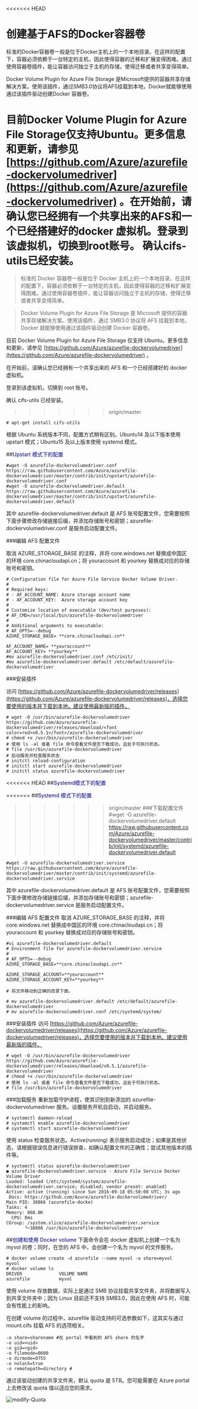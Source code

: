 <<<<<<< HEAD
# 创建基于AFS的Docker容器卷

标准的Docker容器卷一般是位于Docker主机上的一个本地目录。在这样的配置下，容器必须依赖于一台特定的主机，因此使得容器的迁移和扩展变得困难。通过使用容器卷插件，能让容器访问独立于主机的存储，使得迁移或者共享变得简单。

Docker Volume Plugin for Azure File Storage 是Microsoft提供的容器共享存储解决方案。使用该插件，通过SMB3.0协议将AFS挂载到本地，Docker就能够使用通过该插件驱动创建Docker 容器卷。

目前Docker Volume Plugin for Azure File Storage仅支持Ubuntu。更多信息和更新，请参见 [https://github.com/Azure/azurefile-dockervolumedriver](https://github.com/Azure/azurefile-dockervolumedriver) 。在开始前，请确认您已经拥有一个共享出来的AFS和一个已经搭建好的docker 虚拟机。登录到该虚拟机，切换到root账号。
确认cifs-utils已经安装。
=======
>标准的 Docker 容器卷一般是位于 Docker 主机上的一个本地目录。在这样的配置下，容器必须依赖于一台特定的主机，因此使得容器的迁移和扩展变得困难。通过使用容器卷插件，能让容器访问独立于主机的存储，使得迁移或者共享变得简单。

>Docker Volume Plugin for Azure File Storage 是 Microsoft 提供的容器共享存储解决方案。使用该插件，通过 SMB3.0 协议将 AFS 挂载到本地，Docker 就能够使用通过该插件驱动创建 Docker 容器卷。

目前 Docker Volume Plugin for Azure File Storage 仅支持 Ubuntu。更多信息和更新，请参见 [https://github.com/Azure/azurefile-dockervolumedriver](https://github.com/Azure/azurefile-dockervolumedriver) 。

在开始前，请确认您已经拥有一个共享出来的 AFS 和一个已经搭建好的 docker 虚拟机。

登录到该虚拟机，切换到 root 账号。

确认 cifs-utils 已经安装。
>>>>>>> origin/master

	# apt-get install cifs-utils

根据 Ubuntu 系统版本不同，配置方式稍有区别。Ubuntu14 及以下版本使用 upstart 模式；Ubuntu15 及以上版本使用 systemd 模式。

##<font color=darkblue>Upstart 模式下的配置</font>
	
	#wget -O azurefile-dockervolumedriver.conf https://raw.githubusercontent.com/Azure/azurefile-dockervolumedriver/master/contrib/init/upstart/azurefile-dockervolumedriver.conf
	#wget -O azurefile-dockervolumedriver.default https://raw.githubusercontent.com/Azure/azurefile-dockervolumedriver/master/contrib/init/upstart/azurefile-dockervolumedriver.default

其中 azurefile-dockervolumedriver.default 是 AFS 账号配置文件，您需要按照下面步骤修改存储链接后缀，并添加存储账号和密钥；azurefile-dockervolumedriver.conf 是服务启动配置文件。

###编辑 AFS 配置文件

取消 AZURE_STORAGE_BASE 的注释，并将 core.windows.net 替换成中国区的环境 core.chinacloudapi.cn；将 youraccount 和 yourkey 替换成对应的存储账号和密钥。
	
	# Configuration file for Azure File Service Docker Volume Driver.  
	#  
	# Required keys:  
	# - AF_ACCOUNT_NAME: Azure storage account name  
	# - AF_ACCOUNT_KEY:  Azure storage account key  
	#  
	# Customize location of executable (dev/test purposes):  
	# AF_CMD=/usr/local/bin/azurefile-dockervolumedriver  
	#  
	# Additional arguments to executable:  
	# AF_OPTS=--debug  
	AZURE_STORAGE_BASE= **core.chinacloudapi.cn**  
	
	AF_ACCOUNT_NAME= **youraccount**   
	AF_ACCOUNT_KEY= **yourkey**  
	#mv azurefile-dockervolumedriver.conf /etc/init/	  
	#mv azurefile-dockervolumedriver.default /etc/default/azurefile-dockervolumedriver  
	
###安装插件

访问 [https://github.com/Azure/azurefile-dockervolumedriver/releases](https://github.com/Azure/azurefile-dockervolumedriver/releases)，选择您要使用的版本并下载到本地。建议使用最新版的插件。

	# wget -O /usr/bin/azurefile-dockervolumedriver https://github.com/Azure/azurefile-dockervolumedriver/releases/download/<font color=red>v0.5.1</font>/azurefile-dockervolumedriver  
	# chmod +x /usr/bin/azurefile-dockervolumedriver  
	# 使用 ls -al 或者 file 命令查看文件是否下载成功，且处于可执行状态。  
	# file /usr/bin/azurefile-dockervolumedriver  
	# 启动服务并检查服务状态  
	# initctl reload-configuration  
	# initctl start azurefile-dockervolumedriver  
	# initctl status azurefile-dockervolumedriver  
 
<<<<<<< HEAD
##<font color=darkblue>Systemd模式下的配置</font>

=======
##<font color=darkblue>Systemd 模式下的配置</font>
>>>>>>> origin/master
###下载配置文件
	#wget -O azurefile-dockervolumedriver.default https://raw.githubusercontent.com/Azure/azurefile-dockervolumedriver/master/contrib/init/systemd/azurefile-dockervolumedriver.default
	
	#wget -O azurefile-dockervolumedriver.service https://raw.githubusercontent.com/Azure/azurefile-dockervolumedriver/master/contrib/init/systemd/azurefile-dockervolumedriver.service
 
其中 azurefile-dockervolumedriver.default 是 AFS 账号配置文件，您需要按照下面步骤修改存储链接后缀，并添加存储账号和密钥；azurefile-dockervolumedriver.service 是服务启动配置文件。

###编辑 AFS 配置文件
取消 AZURE_STORAGE_BASE 的注释，并将 core.windows.net 替换成中国区的环境 core.chinacloudapi.cn；将 youraccount 和 yourkey 替换成对应的存储账号和密钥。

	#vi azurefile-dockervolumedriver.default  
	# Environment file for azurefile-dockervolumedriver.service  
	#  
	# AF_OPTS=--debug  
	AZURE_STORAGE_BASE=**core.chinacloudapi.cn**
	
	AZURE_STORAGE_ACCOUNT=**youraccount**  
	AZURE_STORAGE_ACCOUNT_KEY=**yourkey**  

	# 将文件移动到正确的目录下面。
	
	# mv azurefile-dockervolumedriver.default /etc/default/azurefile-dockervolumedriver  
	# mv azurefile-dockervolumedriver.conf /etc/systemd/system/  
 
###安装插件
访问 [https://github.com/Azure/azurefile-dockervolumedriver/releases](https://github.com/Azure/azurefile-dockervolumedriver/releases)，选择您要使用的版本并下载到本地。建议使用最新版的插件。

	# wget -O /usr/bin/azurefile-dockervolumedriver https://github.com/Azure/azurefile-dockervolumedriver/releases/download/v0.5.1/azurefile-dockervolumedriver
	# chmod +x /usr/bin/azurefile-dockervolumedriver  
	# 使用 ls -al 或者 file 命令查看文件是否下载成功，且处于可执行状态。  
	# file /usr/bin/azurefile-dockervolumedriver
 
###加载服务
重新加载守护进程，使其识别到新添加的 azurefile-dockervolumedriver 服务。设置服务开机自启动，并启动服务。

	# systemctl daemon-reload  
	# systemctl enable azurefile-dockervolumedriver  
	# systemctl start azurefile-dockervolumedriver

使用 status 检查服务状态。Active(running) 表示服务启动成功；如果是其他状态，请根据错误信息进行错误排查，如确认配置文件的正确性；尝试其他版本的插件等。

	# systemctl status azurefile-dockervolumedriver  
	● azurefile-dockervolumedriver.service - Azure File Service Docker Volume Driver  
	Loaded: loaded (/etc/systemd/system/azurefile-dockervolumedriver.service; disabled; vendor preset: enabled)  
	Active: active (running) since Sun 2016-09-18 05:50:08 UTC; 3s ago  
	 Docs: https://github.com/Azure/azurefile-dockervolumedriver/  
	Main PID: 38866 (azurefile-docke)  
	Tasks: 4  
	Memory: 860.0K  
	  CPU: 8ms  
	CGroup: /system.slice/azurefile-dockervolumedriver.service  
	       └─38866 /usr/bin/azurefile-dockervolumedriver  
           
##<font color=darkblue>创建和使用 Docker volume</font>
下面命令会在 docker 虚拟机上创建一个名为 myvol 的卷；同时，在您的 AFS 中，会创建一个名为 myvol 的文件服务。

	# docker volume create -d azurefile --name myvol -o share=myvol  
	myvol  
	# docker volume ls  
	DRIVER              VOLUME NAME  
	azurefile           myvol  

使用 volume 存放数据，实际上是通过 SMB 协议挂载共享文件夹，并将数据写入到共享文件夹中；因为 Linux 目前还不支持 SMB3.0，因此在使用 AFS 时，可能会有性能上的影响。

在创建 volume 的过程中，azurefile 驱动支持的可选参数如下，这其实与通过 mount.cifs 挂载 AFS 的选项相关。

	-o share=sharename #在 portal 中看到的 AFS share 的名字  
	-o uid=<uid>  
	-o gid=<gid>   
	-o filemode=0600   
	-o dirmode=0755   
	-o nolock=true   
	-o remotepath=directory #  

通过该驱动创建的共享文件夹，默认 quota 是 5TB。您可能需要在 Azure portal 上去修改该 quota 值以适应您的需求。


![modify-Quota](media/aog-virtual-machines-docker-based-afs/modify-Quota.png "修改 AzurePortal 中的 Quota 值.png")


